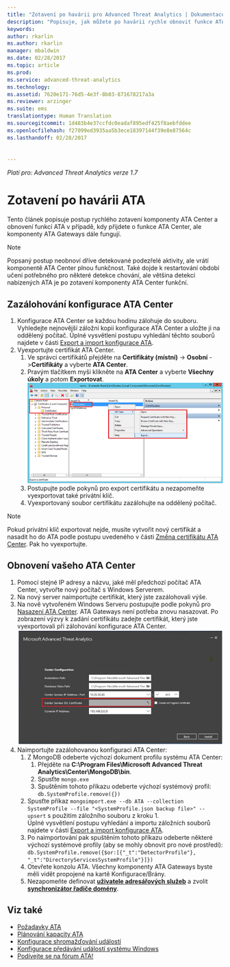 ```yaml
---
title: "Zotavení po havárii pro Advanced Threat Analytics | Dokumentace Microsoftu"
description: "Popisuje, jak můžete po havárii rychle obnovit funkce ATA."
keywords: 
author: rkarlin
ms.author: rkarlin
manager: mbaldwin
ms.date: 02/28/2017
ms.topic: article
ms.prod: 
ms.service: advanced-threat-analytics
ms.technology: 
ms.assetid: 7620e171-76d5-4e3f-8b03-871678217a3a
ms.reviewer: arzinger
ms.suite: ems
translationtype: Human Translation
ms.sourcegitcommit: 1d483b4e37ccfdc0eadaf895edf425f8aebfddee
ms.openlocfilehash: f27099ed3935aa5b3ece18397144f39e8e87564c
ms.lasthandoff: 02/28/2017


---
```


*Platí pro: Advanced Threat Analytics verze 1.7*



# <a name="ata-disaster-recovery"></a>Zotavení po havárii ATA
Tento článek popisuje postup rychlého zotavení komponenty ATA Center a obnovení funkcí ATA v případě, kdy přijdete o funkce ATA Center, ale komponenty ATA Gateways dále fungují. 

>[!NOTE]
> Popsaný postup neobnoví dříve detekované podezřelé aktivity, ale vrátí komponentě ATA Center plnou funkčnost. Také dojde k restartování období učení potřebného pro některé detekce chování, ale většina detekcí nabízených ATA je po zotavení komponenty ATA Center funkční. 

## <a name="back-up-your-ata-center-configuration"></a>Zazálohování konfigurace ATA Center

1. Konfigurace ATA Center se každou hodinu zálohuje do souboru. Vyhledejte nejnovější záložní kopii konfigurace ATA Center a uložte ji na oddělený počítač. Úplné vysvětlení postupu vyhledání těchto souborů najdete v části [Export a import konfigurace ATA](/advanced-threat-analytics/deploy-use/ata-configuration-file). 
2. Vyexportujte certifikát ATA Center.
    1. Ve správci certifikátů přejděte na **Certifikáty (místní)** -> **Osobní** ->**Certifikáty** a vyberte **ATA Center**.
    2. Pravým tlačítkem myši klikněte na **ATA Center** a vyberte **Všechny úkoly** a potom **Exportovat**. 
     ![Certifikát ATA Center](media/ata-center-cert.png)
    3. Postupujte podle pokynů pro export certifikátu a nezapomeňte vyexportovat také privátní klíč.
    4. Vyexportovaný soubor certifikátu zazálohujte na oddělený počítač.

  > [!NOTE] 
  > Pokud privátní klíč exportovat nejde, musíte vytvořit nový certifikát a nasadit ho do ATA podle postupu uvedeného v části [Změna certifikátu ATA Center](/advanced-threat-analytics/deploy-use/modifying-ata-config-centercert). Pak ho vyexportujte. 

## <a name="recover-your-ata-center"></a>Obnovení vašeho ATA Center

1. Pomocí stejné IP adresy a názvu, jaké měl předchozí počítač ATA Center, vytvořte nový počítač s Windows Serverem.
4. Na nový server naimportujte certifikát, který jste zazálohovali výše.
5. Na nově vytvořeném Windows Serveru postupujte podle pokynů pro [Nasazení ATA Center](/advanced-threat-analytics/deploy-use/install-ata-step1). ATA Gateways není potřeba znovu nasazovat. Po zobrazení výzvy k zadání certifikátu zadejte certifikát, který jste vyexportovali při zálohování konfigurace ATA Center. 
![Obnovení ATA Center](media/ata-center-restore.png)
6. Naimportujte zazálohovanou konfiguraci ATA Center:
    1. Z MongoDB odeberte výchozí dokument profilu systému ATA Center: 
        1. Přejděte na **C:\Program Files\Microsoft Advanced Threat Analytics\Center\MongoDB\bin**. 
        2. Spusťte `mongo.exe` 
        3. Spuštěním tohoto příkazu odeberte výchozí systémový profil: `db.SystemProfile.remove({})`
    2. Spusťte příkaz `mongoimport.exe --db ATA --collection SystemProfile --file "<SystemProfile.json backup file>" --upsert` s použitím záložního souboru z kroku 1.</br>
    Úplné vysvětlení postupu vyhledání a importu záložních souborů najdete v části [Export a import konfigurace ATA](/advanced-threat-analytics/deploy-use/ata-configuration-file). 
    3. Po naimportování pak spuštěním tohoto příkazu odeberte některé výchozí systémové profily (aby se mohly obnovit pro nové prostředí): `db.SystemProfile.remove({$or:[{"_t":"DetectorProfile"}, "_t":"DirectoryServicesSystemProfile"}]}) `
    4. Otevřete konzolu ATA. Všechny komponenty ATA Gateways byste měli vidět propojené na kartě Konfigurace/Brány. 
    5. Nezapomeňte definovat [**uživatele adresářových služeb**](/advanced-threat-analytics/deploy-use/install-ata-step2) a zvolit [**synchronizátor řadiče domény**](/advanced-threat-analytics/deploy-use/install-ata-step5). 






## <a name="see-also"></a>Viz také
- [Požadavky ATA](/advanced-threat-analytics/plan-design/ata-prerequisites)
- [Plánování kapacity ATA](/advanced-threat-analytics/plan-design/ata-capacity-planning)
- [Konfigurace shromažďování událostí](/advanced-threat-analytics/deploy-use/configure-event-collection)
- [Konfigurace předávání událostí systému Windows](/advanced-threat-analytics/deploy-use/configure-event-collection#configuring-windows-event-forwarding)
- [Podívejte se na fórum ATA!](https://social.technet.microsoft.com/Forums/security/home?forum=mata)

